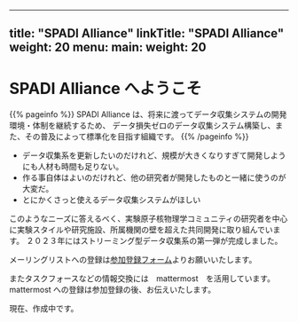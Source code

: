 
---
title: "SPADI Alliance"
linkTitle: "SPADI Alliance"
weight: 20
menu:
  main:
    weight: 20
---

# SPADI Alliance へようこそ

{{% pageinfo %}}
SPADI Alliance は、将来に渡ってデータ収集システムの開発環境・体制を継続するため、
データ損失ゼロのデータ収集システム構築し、また、その普及によって標準化を目指す組織です。
{{% /pageinfo %}}

* データ収集系を更新したいのだけれど、規模が大きくなりすぎて開発しようにも人材も時間も足りない。
* 作る事自体はよいのだけれど、他の研究者が開発したものと一緒に使うのが大変だ。
* とにかくさっと使えるデータ収集システムがほしい

このようなニーズに答えるべく、実験原子核物理学コミュニティの研究者を中心に実験スタイルや研究施設、所属機関の壁を超えた共同開発に取り組んでいます。
２０２３年にはストリーミング型データ収集系の第一弾が完成しました。

メーリングリストへの登録は[参加登録フォーム](https://docs.google.com/forms/d/e/1FAIpQLSdSp4D-GeUGGy850BywAuEZXFtqLSe_2SuJ7LMnEcFVNZeR9g/viewform)よりお願いいたします。

またタスクフォースなどの情報交換には　mattermost　を活用しています。mattermost への登録は参加登録の後、お伝えいたします。


現在、作成中です。



